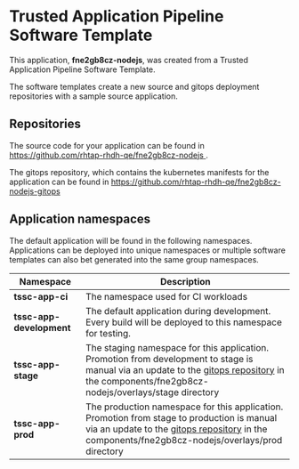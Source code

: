 # Trusted Application Pipeline Software Template

This application, **fne2gb8cz-nodejs**, was created from a Trusted Application Pipeline Software Template.

The software templates create a new source and gitops deployment repositories with a sample source application. 

## Repositories

The source code for your application can be found in [https://github.com/rhtap-rhdh-qe/fne2gb8cz-nodejs ](https://github.com/rhtap-rhdh-qe/fne2gb8cz-nodejs ).
 
The gitops repository, which contains the kubernetes manifests for the application can be found in 
[https://github.com/rhtap-rhdh-qe/fne2gb8cz-nodejs-gitops ](https://github.com/rhtap-rhdh-qe/fne2gb8cz-nodejs-gitops ) 

## Application namespaces 

The default application will be found in the following namespaces. Applications can be deployed into unique namespaces or multiple software templates can also bet generated into the same group namespaces.  

|  Namespace   |  Description   |  
| -------- | -------- |
| **tssc-app-ci** | The namespace used for CI workloads |
| **tssc-app-development** | The default application during development. Every build will be deployed to this namespace for testing. |
| **tssc-app-stage** | The staging namespace for this application. Promotion from development to stage is manual via an update to the [gitops repository](https://github.com/rhtap-rhdh-qe/fne2gb8cz-nodejs-gitops ) in the components/fne2gb8cz-nodejs/overlays/stage directory |
| **tssc-app-prod** | The production namespace for this application. Promotion from stage to production is manual via an update to the [gitops repository](https://github.com/rhtap-rhdh-qe/fne2gb8cz-nodejs-gitops ) in the components/fne2gb8cz-nodejs/overlays/prod directory |